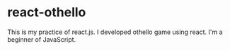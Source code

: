 # react-othello
This is my practice of react.js.
I developed othello game using react.
I'm a beginner of JavaScript.